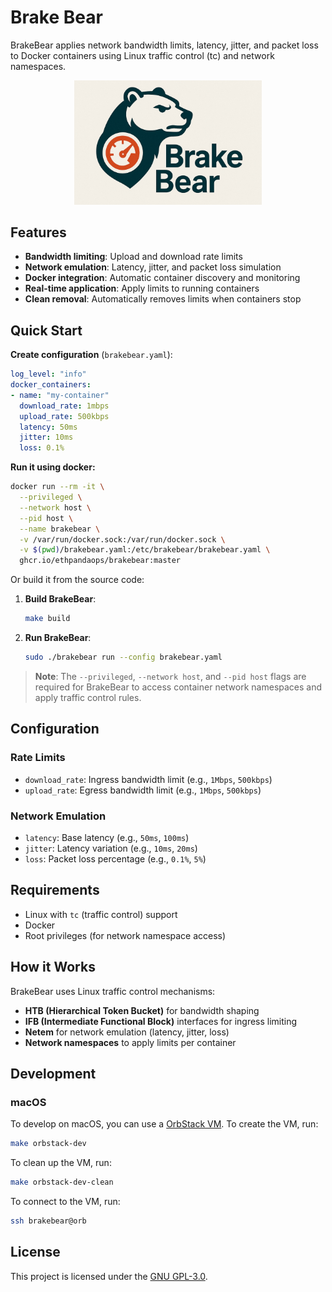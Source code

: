 # Brake Bear


BrakeBear applies network bandwidth limits, latency, jitter, and packet loss to Docker containers using Linux traffic control (tc) and network namespaces.

<div align="center">
  <img src="assets/logo.jpg" alt="BrakeBear Logo" width="300"/>
</div>

## Features

- **Bandwidth limiting**: Upload and download rate limits
- **Network emulation**: Latency, jitter, and packet loss simulation
- **Docker integration**: Automatic container discovery and monitoring
- **Real-time application**: Apply limits to running containers
- **Clean removal**: Automatically removes limits when containers stop

## Quick Start



**Create configuration** (`brakebear.yaml`):
   ```yaml
   log_level: "info"
   docker_containers:
   - name: "my-container"
     download_rate: 1mbps
     upload_rate: 500kbps
     latency: 50ms
     jitter: 10ms
     loss: 0.1%
   ```
**Run it using docker:**
```bash
docker run --rm -it \
  --privileged \
  --network host \
  --pid host \
  --name brakebear \
  -v /var/run/docker.sock:/var/run/docker.sock \
  -v $(pwd)/brakebear.yaml:/etc/brakebear/brakebear.yaml \
  ghcr.io/ethpandaops/brakebear:master
```
Or build it from the source code:
1. **Build BrakeBear**:
   ```bash
   make build
   ```

2. **Run BrakeBear**:
   ```bash
   sudo ./brakebear run --config brakebear.yaml
   ```

> **Note**: The `--privileged`, `--network host`, and `--pid host` flags are required for BrakeBear to access container network namespaces and apply traffic control rules.

## Configuration

### Rate Limits
- `download_rate`: Ingress bandwidth limit (e.g., `1Mbps`, `500kbps`)
- `upload_rate`: Egress bandwidth limit (e.g., `1Mbps`, `500kbps`)

### Network Emulation
- `latency`: Base latency (e.g., `50ms`, `100ms`)
- `jitter`: Latency variation (e.g., `10ms`, `20ms`)
- `loss`: Packet loss percentage (e.g., `0.1%`, `5%`)

## Requirements

- Linux with `tc` (traffic control) support
- Docker
- Root privileges (for network namespace access)

## How it Works

BrakeBear uses Linux traffic control mechanisms:
- **HTB (Hierarchical Token Bucket)** for bandwidth shaping
- **IFB (Intermediate Functional Block)** interfaces for ingress limiting
- **Netem** for network emulation (latency, jitter, loss)
- **Network namespaces** to apply limits per container


## Development

###
### macOS

To develop on macOS, you can use a [OrbStack VM](https://orbstack.dev/). To create the VM, run:
```bash
make orbstack-dev
```

To clean up the VM, run:
```bash
make orbstack-dev-clean
```

To connect to the VM, run:
```bash
ssh brakebear@orb
```

## License

This project is licensed under the [GNU GPL-3.0](LICENSE).
